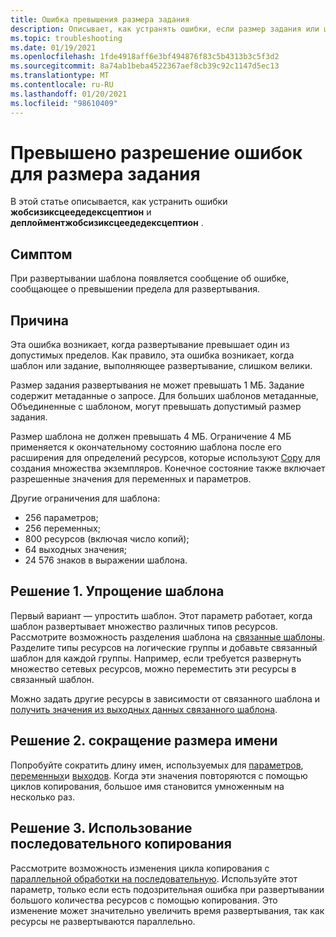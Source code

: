 ```yaml
---
title: Ошибка превышения размера задания
description: Описывает, как устранять ошибки, если размер задания или шаблон слишком велики.
ms.topic: troubleshooting
ms.date: 01/19/2021
ms.openlocfilehash: 1fde4918aff6e3bf494876f83c5b4313b3c5f3d2
ms.sourcegitcommit: 8a74ab1beba4522367aef8cb39c92c1147d5ec13
ms.translationtype: MT
ms.contentlocale: ru-RU
ms.lasthandoff: 01/20/2021
ms.locfileid: "98610409"
---
```

# <a name="resolve-errors-for-job-size-exceeded"></a>Превышено разрешение ошибок для размера задания

В этой статье описывается, как устранить ошибки **жобсизиксцеедедексцептион** и **деплойментжобсизиксцеедедексцептион** .

## <a name="symptom"></a>Симптом

При развертывании шаблона появляется сообщение об ошибке, сообщающее о превышении предела для развертывания.

## <a name="cause"></a>Причина

Эта ошибка возникает, когда развертывание превышает один из допустимых пределов. Как правило, эта ошибка возникает, когда шаблон или задание, выполняющее развертывание, слишком велики.

Размер задания развертывания не может превышать 1 МБ. Задание содержит метаданные о запросе. Для больших шаблонов метаданные, Объединенные с шаблоном, могут превышать допустимый размер задания.


Размер шаблона не должен превышать 4 МБ. Ограничение 4 МБ применяется к окончательному состоянию шаблона после его расширения для определений ресурсов, которые используют [Copy](copy-resources.md) для создания множества экземпляров. Конечное состояние также включает разрешенные значения для переменных и параметров.

Другие ограничения для шаблона:

* 256 параметров;
* 256 переменных;
* 800 ресурсов (включая число копий);
* 64 выходных значения;
* 24 576 знаков в выражении шаблона.

## <a name="solution-1---simplify-template"></a>Решение 1. Упрощение шаблона

Первый вариант — упростить шаблон. Этот параметр работает, когда шаблон развертывает множество различных типов ресурсов. Рассмотрите возможность разделения шаблона на [связанные шаблоны](linked-templates.md). Разделите типы ресурсов на логические группы и добавьте связанный шаблон для каждой группы. Например, если требуется развернуть множество сетевых ресурсов, можно переместить эти ресурсы в связанный шаблон.

Можно задать другие ресурсы в зависимости от связанного шаблона и [получить значения из выходных данных связанного шаблона](linked-templates.md#get-values-from-linked-template).

## <a name="solution-2---reduce-name-size"></a>Решение 2. сокращение размера имени

Попробуйте сократить длину имен, используемых для [параметров](template-parameters.md), [переменных](template-variables.md)и [выходов](template-outputs.md). Когда эти значения повторяются с помощью циклов копирования, большое имя становится умноженным на несколько раз.

## <a name="solution-3---use-serial-copy"></a>Решение 3. Использование последовательного копирования

Рассмотрите возможность изменения цикла копирования с [параллельной обработки на последовательную](copy-resources.md#serial-or-parallel). Используйте этот параметр, только если есть подозрительная ошибка при развертывании большого количества ресурсов с помощью копирования. Это изменение может значительно увеличить время развертывания, так как ресурсы не развертываются параллельно.
